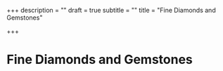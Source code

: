 +++
description = ""
draft = true
subtitle = ""
title = "Fine Diamonds and Gemstones"

+++
# Fine Diamonds and Gemstones